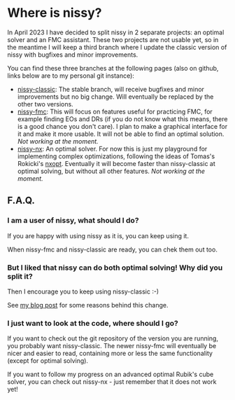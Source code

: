# Where is nissy?

In April 2023 I have decided to split nissy in 2 separate projects: an
optimal solver and an FMC assistant. These two projects are not usable
yet, so in the meantime I will keep a third branch where I update the
classic version of nissy with bugfixes and minor improvements.

You can find these three branches at the following pages (also
on github, links below are to my personal git instance):

* [nissy-classic](https://git.tronto.net/nissy-classic): The stable
  branch, will receive bugfixes and minor improvements but no big
  change. Will eventually be replaced by the other two versions.
* [nissy-fmc](https://git.tronto.net/nissy-fmc): This will focus on
  features useful for practicing FMC, for example finding EOs and
  DRs (if you do not know what this means, there is a good chance
  you don't care). I plan to make a graphical interface for it and
  make it more usable. It will not be able to find an optimal
  solution. *Not working at the moment.*
* [nissy-nx](https://git.tronto.net/nissy-nx): An optimal solver.
  For now this is just my playground for implementing complex
  optimizations, following the ideas of Tomas's Rokicki's
  [nxopt](https://github.com/rokicki/cube20src/blob/master/nxopt.md).
  Eventually it will become faster than nissy-classic at optimal
  solving, but without all other features. *Not working at the moment.*

## F.A.Q.

### I am a user of nissy, what should I do?

If you are happy with using nissy as it is, you can keep using it.

When nissy-fmc and nissy-classic are ready, you can chek them out too.

### But I liked that nissy can do both optimal solving! Why did you split it?

Then I encourage you to keep using nissy-classic :-)

See
[my blog post](https://sebastiano.tronto.net/blog/2023-04-10-the-big-rewrite/)
for some reasons behind this change.

### I just want to look at the code, where should I go?

If you want to check out the git repository of the version you are
running, you probably want nissy-classic. The newer nissy-fmc will
eventually be nicer and easier to read, containing more or less
the same functionality (except for optimal solving).

If you want to follow my progress on an advanced optimal Rubik's
cube solver, you can check out nissy-nx - just remember that it
does not work yet!
